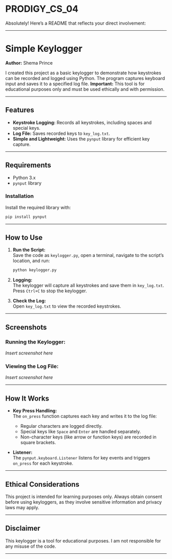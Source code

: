 # PRODIGY_CS_04
Absolutely! Here’s a README that reflects your direct involvement:

---

# Simple Keylogger

**Author:** Shema Prince  

I created this project as a basic keylogger to demonstrate how keystrokes can be recorded and logged using Python. The program captures keyboard input and saves it to a specified log file. 
**Important:** This tool is for educational purposes only and must be used ethically and with permission.

---

## Features

- **Keystroke Logging:** Records all keystrokes, including spaces and special keys.  
- **Log File:** Saves recorded keys to `key_log.txt`.  
- **Simple and Lightweight:** Uses the `pynput` library for efficient key capture.

---

## Requirements

- Python 3.x  
- `pynput` library  

### Installation  
Install the required library with:  
```bash
pip install pynput
```

---

## How to Use

1. **Run the Script:**  
   Save the code as `keylogger.py`, open a terminal, navigate to the script’s location, and run:  
   ```bash
   python keylogger.py
   ```

2. **Logging:**  
   The keylogger will capture all keystrokes and save them in `key_log.txt`.  
   Press `Ctrl+C` to stop the keylogger.

3. **Check the Log:**  
   Open `key_log.txt` to view the recorded keystrokes.

---

## Screenshots

### Running the Keylogger:  
*Insert screenshot here*  

### Viewing the Log File:  
*Insert screenshot here*  

---

## How It Works

- **Key Press Handling:**  
  The `on_press` function captures each key and writes it to the log file:
  - Regular characters are logged directly.  
  - Special keys like `Space` and `Enter` are handled separately.  
  - Non-character keys (like arrow or function keys) are recorded in square brackets.

- **Listener:**  
  The `pynput.keyboard.Listener` listens for key events and triggers `on_press` for each keystroke.

---

## Ethical Considerations

This project is intended for learning purposes only. Always obtain consent before using keyloggers, as they involve sensitive information and privacy laws may apply.

---

## Disclaimer

This keylogger is a tool for educational purposes. I am not responsible for any misuse of the code.

---
